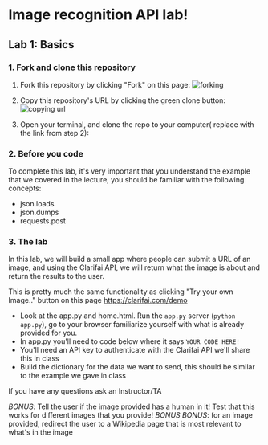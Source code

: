 # Image recognition API lab!
## Lab 1: Basics
### 1. Fork and clone this repository

1. Fork this repository by clicking "Fork" on this page:
![forking](https://image.ibb.co/jHRieT/forking.png)

2. Copy this repository's URL by clicking the green clone button:
![copying url](https://image.ibb.co/n2wYeT/copying_clone.png)

3. Open your terminal, and clone the repo to your computer( replace with the link from step 2):


### 2. Before you code
To complete this lab, it's very important that you understand the example that we covered in the lecture, you should be familiar with the following concepts:
* json.loads
* json.dumps
* requests.post

### 3. The lab
In this lab, we will build a small app where people can submit a URL of an image, and using the Clarifai API, we will return what the image is about and return the results to the user.

This is pretty much the same functionality as clicking "Try your own Image.." button on this page https://clarifai.com/demo

* Look at the app.py and home.html. Run the `app.py` server (`python app.py`), go to your browser familiarize yourself with what is already provided for you.
* In app.py you'll need to code below where it says `YOUR CODE HERE!`
* You'll need an API key to authenticate with the Clarifai API we'll share this in class
* Build the dictionary for the data we want to send, this should be similar to the example we gave in class

If you have any questions ask an Instructor/TA

*BONUS*: Tell the user if the image provided has a human in it! Test that this works for different images that you provide!
*BONUS* *BONUS*: for an image provided, redirect the user to a Wikipedia page that is most relevant to what's in the image
